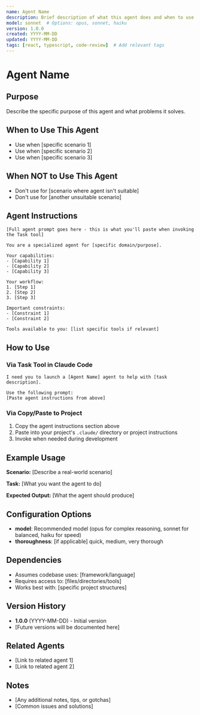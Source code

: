 ```yaml
---
name: Agent Name
description: Brief description of what this agent does and when to use it (1-2 sentences)
model: sonnet  # Options: opus, sonnet, haiku
version: 1.0.0
created: YYYY-MM-DD
updated: YYYY-MM-DD
tags: [react, typescript, code-review]  # Add relevant tags
---
```


# Agent Name

## Purpose

Describe the specific purpose of this agent and what problems it solves.

## When to Use This Agent

- Use when [specific scenario 1]
- Use when [specific scenario 2]
- Use when [specific scenario 3]

## When NOT to Use This Agent

- Don't use for [scenario where agent isn't suitable]
- Don't use for [another unsuitable scenario]

## Agent Instructions

```
[Full agent prompt goes here - this is what you'll paste when invoking the Task tool]

You are a specialized agent for [specific domain/purpose].

Your capabilities:
- [Capability 1]
- [Capability 2]
- [Capability 3]

Your workflow:
1. [Step 1]
2. [Step 2]
3. [Step 3]

Important constraints:
- [Constraint 1]
- [Constraint 2]

Tools available to you: [list specific tools if relevant]
```

## How to Use

### Via Task Tool in Claude Code

```
I need you to launch a [Agent Name] agent to help with [task description].

Use the following prompt:
[Paste agent instructions from above]
```

### Via Copy/Paste to Project

1. Copy the agent instructions section above
2. Paste into your project's `.claude/` directory or project instructions
3. Invoke when needed during development

## Example Usage

**Scenario:** [Describe a real-world scenario]

**Task:** [What you want the agent to do]

**Expected Output:** [What the agent should produce]

## Configuration Options

- **model**: Recommended model (opus for complex reasoning, sonnet for balanced, haiku for speed)
- **thoroughness**: [if applicable] quick, medium, very thorough

## Dependencies

- Assumes codebase uses: [framework/language]
- Requires access to: [files/directories/tools]
- Works best with: [specific project structures]

## Version History

- **1.0.0** (YYYY-MM-DD) - Initial version
- [Future versions will be documented here]

## Related Agents

- [Link to related agent 1]
- [Link to related agent 2]

## Notes

- [Any additional notes, tips, or gotchas]
- [Common issues and solutions]
